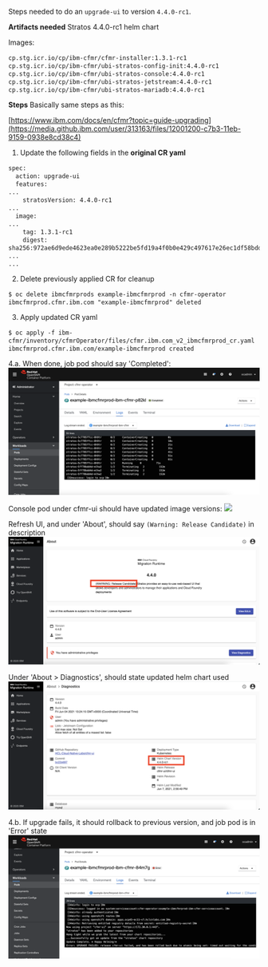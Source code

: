 Steps needed to do an `upgrade-ui` to version `4.4.0-rc1`.

**Artifacts needed**
Stratos 4.4.0-rc1 helm chart

Images:
```
cp.stg.icr.io/cp/ibm-cfmr/cfmr-installer:1.3.1-rc1
cp.stg.icr.io/cp/ibm-cfmr/ubi-stratos-config-init:4.4.0-rc1
cp.stg.icr.io/cp/ibm-cfmr/ubi-stratos-console:4.4.0-rc1
cp.stg.icr.io/cp/ibm-cfmr/ubi-stratos-jetstream:4.4.0-rc1
cp.stg.icr.io/cp/ibm-cfmr/ubi-stratos-mariadb:4.4.0-rc1
```

**Steps**
Basically same steps as this: 

[https://www.ibm.com/docs/en/cfmr?topic=guide-upgrading](https://media.github.ibm.com/user/313163/files/12001200-c7b3-11eb-9159-0938e8cd38c4)

1. Update the following fields in the **original CR yaml** 
```
spec:
  action: upgrade-ui
  features:
...
    stratosVersion: 4.4.0-rc1
...
  image:
...
    tag: 1.3.1-rc1
    digest: sha256:972ae6d9ede4623ea0e289b5222be5fd19a4f0b0e429c497617e26ec1df58bdd
...
...
```
2. Delete previously applied CR for cleanup
```
$ oc delete ibmcfmrprods example-ibmcfmrprod -n cfmr-operator
ibmcfmrprod.cfmr.ibm.com "example-ibmcfmrprod" deleted
```
3. Apply updated CR yaml
```
$ oc apply -f ibm-cfmr/inventory/cfmrOperator/files/cfmr.ibm.com_v2_ibmcfmrprod_cr.yaml
ibmcfmrprod.cfmr.ibm.com/example-ibmcfmrprod created
```
4.a. When done, job pod should say 'Completed':
![](completed.png)

Console pod under cfmr-ui should have updated image versions:
![](updatedversion.png)

Refresh UI, and under 'About', should say `(Warning: Release Candidate)` in description 
![](refreshui.png)

Under 'About > Diagnostics', should state updated helm chart used
![](aboutupdate.png)

4.b. If upgrade fails, it should rollback to previous version, and job pod is in 'Error' state
![](updatefail.png)

